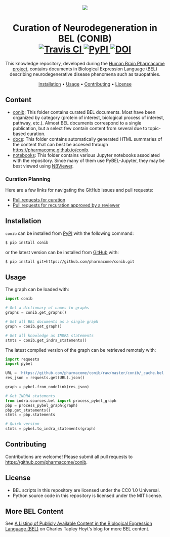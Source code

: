 <p align="center">
  <img src="https://docs.google.com/drawings/d/e/2PACX-1vSYe8SA8J1ulLRFqFjX2bne_L-5fxb-yHFcj1B2JYLksJS90qz8y2swPZPNSrw9Zj3tljrZikb5KWOg/pub?w=150&amp;h=150" />
</p>

<h1 align="center">
  Curation of Neurodegeneration in BEL (CONIB)<br>
  <a href="https://travis-ci.com/pharmacome/conib">
    <img src="https://travis-ci.com/pharmacome/conib.svg?branch=master"
         alt="Travis CI">
  </a>
  <a href="https://pypi.org/project/conib">
    <img alt="PyPI" src="https://img.shields.io/pypi/v/conib">
  </a>
  <a href="https://doi.org/10.5281/zenodo.3385895">
    <img src="https://zenodo.org/badge/DOI/10.5281/zenodo.3385895.svg" alt="DOI">
  </a>
  <br>
</h1>

<p align="center">
This knowledge repository, developed during the <a href="https://pharmacome.github.io">Human Brain Pharmacome project</a>, contains documents in Biological Expression Language (BEL) describing neurodegenerative disease phenomena such as tauopathies.
</p>

<p align="center">
  <a href="#installation">Installation</a> •
  <a href="#usage">Usage</a> •
  <a href="#contributing">Contributing</a> •
  <a href="#license">License</a>
</p>

## Content

- [conib](https://github.com/pharmacome/conib/tree/master/conib): This folder contains curated BEL
  documents. Most have been organized by category (protein of interest, biological process of interest, pathway, etc.).
  Almost BEL documents correspond to a single publication, but a select few contain content from several due to
  topic-based curation.
- [docs](https://github.com/pharmacome/conib/tree/master/docs): This folder contains automatically generated HTML
  summaries of the content that can best be accesed through https://pharmacome.github.io/conib.
- [notebooks](https://github.com/pharmacome/conib/tree/master/notebooks): This folder contains various Jupyter
  notebooks associated with the repository. Since many of them use PyBEL-Jupyter, they may be best viewed using
  [NBViewer](https://nbviewer.jupyter.org/github/pharmacome/conib/tree/master/notebooks/).

### Curation Planning

Here are a few links for navigating the GitHub issues and pull requests:

- [Pull requests for curation](https://github.com/pharmacome/conib/pulls?q=is%3Apr+is%3Aopen+label%3ACuration)
- [Pull requests for recuration approved by a reviewer](https://github.com/pharmacome/conib/pulls?q=is%3Apr+is%3Aopen+review%3Aapproved+label%3ARecuration)

## Installation

``conib`` can be installed from [PyPI](https://pypi.org/project/hbp-knowledge/) with the following command:

```bash
$ pip install conib
```

or the latest version can be installed from [GitHub](https://github.com/pharmacome/conib) with:

```bash
$ pip install git+https://github.com/pharmacome/conib.git
```

## Usage

The graph can be loaded with:

```python
import conib

# Get a dictionary of names to graphs
graphs = conib.get_graphs()

# Get all BEL documents as a single graph
graph = conib.get_graph()

# Get all knowledge as INDRA statements
stmts = conib.get_indra_statements()
```

The latest compiled version of the graph can be retrieved remotely with:

```python
import requests
import pybel

URL = 'https://github.com/pharmacome/conib/raw/master/conib/_cache.bel.nodelink.json'
res_json = requests.get(URL).json()

graph = pybel.from_nodelink(res_json)

# Get INDRA statements
from indra.sources.bel import process_pybel_graph
pbp = process_pybel_graph(graph)
pbp.get_statements()
stmts = pbp.statements

# Quick version
stmts = pybel.to_indra_statements(graph)
```

## Contributing

Contributions are welcome! Please submit all pull requests to https://github.com/pharmacome/conib.

## License

- BEL scripts in this repository are licensed under the CC0 1.0 Universal.
- Python source code in this repository is licensed under the MIT license.

## More BEL Content

See [A Listing of Publicly Available Content in the Biological Expression Language (BEL)](https://cthoyt.com/2020/04/30/public-bel-content.html)
on Charles Tapley Hoyt's blog for more BEL content.
